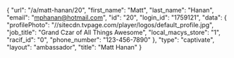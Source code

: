 {
    "url": "\/a\/matt-hanan\/20",
    "first_name": "Matt",
    "last_name": "Hanan",
    "email": "mphanan@hotmail.com",
    "id": "20",
    "login_id": "1759121",
    "data": {
        "profilePhoto": "\/\/sitecdn.tvpage.com\/player\/logos\/default_profile.jpg",
        "job_title": "Grand Czar of All Things Awesome",
        "local_macys_store": "1",
        "racif_id": "0",
        "phone_number": "123-456-7890"
    },
    "type": "captivate",
    "layout": "ambassador",
    "title": "Matt Hanan"
}